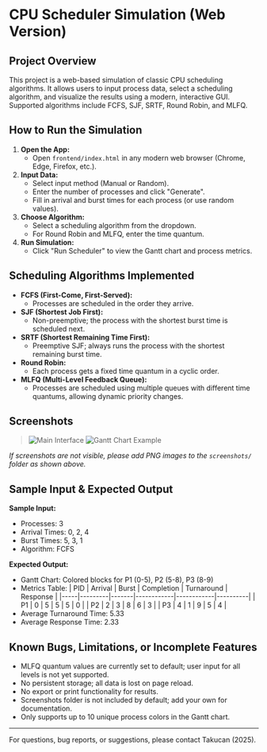 # CPU Scheduler Simulation (Web Version)

## Project Overview
This project is a web-based simulation of classic CPU scheduling algorithms. It allows users to input process data, select a scheduling algorithm, and visualize the results using a modern, interactive GUI. Supported algorithms include FCFS, SJF, SRTF, Round Robin, and MLFQ.

## How to Run the Simulation
1. **Open the App:**
   - Open `frontend/index.html` in any modern web browser (Chrome, Edge, Firefox, etc.).
2. **Input Data:**
   - Select input method (Manual or Random).
   - Enter the number of processes and click "Generate".
   - Fill in arrival and burst times for each process (or use random values).
3. **Choose Algorithm:**
   - Select a scheduling algorithm from the dropdown.
   - For Round Robin and MLFQ, enter the time quantum.
4. **Run Simulation:**
   - Click "Run Scheduler" to view the Gantt chart and process metrics.

## Scheduling Algorithms Implemented
- **FCFS (First-Come, First-Served):**
  - Processes are scheduled in the order they arrive.
- **SJF (Shortest Job First):**
  - Non-preemptive; the process with the shortest burst time is scheduled next.
- **SRTF (Shortest Remaining Time First):**
  - Preemptive SJF; always runs the process with the shortest remaining burst time.
- **Round Robin:**
  - Each process gets a fixed time quantum in a cyclic order.
- **MLFQ (Multi-Level Feedback Queue):**
  - Processes are scheduled using multiple queues with different time quantums, allowing dynamic priority changes.

## Screenshots
> ![Main Interface](screenshots/main_interface.png)
> ![Gantt Chart Example](screenshots/gantt_chart_example.png)

*If screenshots are not visible, please add PNG images to the `screenshots/` folder as shown above.*

## Sample Input & Expected Output
**Sample Input:**
- Processes: 3
- Arrival Times: 0, 2, 4
- Burst Times: 5, 3, 1
- Algorithm: FCFS

**Expected Output:**
- Gantt Chart: Colored blocks for P1 (0-5), P2 (5-8), P3 (8-9)
- Metrics Table:
  | PID | Arrival | Burst | Completion | Turnaround | Response |
  |-----|---------|-------|------------|------------|----------|
  | P1  |   0     |   5   |     5      |     5      |    0     |
  | P2  |   2     |   3   |     8      |     6      |    3     |
  | P3  |   4     |   1   |     9      |     5      |    4     |
- Average Turnaround Time: 5.33
- Average Response Time: 2.33

## Known Bugs, Limitations, or Incomplete Features
- MLFQ quantum values are currently set to default; user input for all levels is not yet supported.
- No persistent storage; all data is lost on page reload.
- No export or print functionality for results.
- Screenshots folder is not included by default; add your own for documentation.
- Only supports up to 10 unique process colors in the Gantt chart.

---
For questions, bug reports, or suggestions, please contact Takucan (2025).
